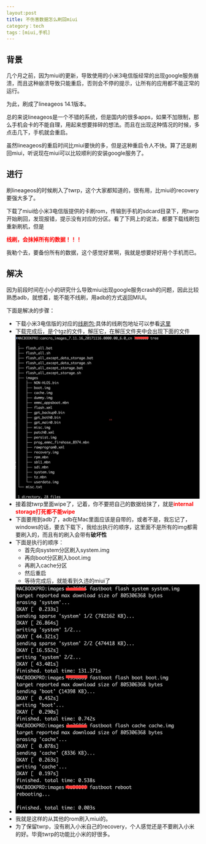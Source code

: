 ```yaml
---
layout:post
title: 不伤害数据怎么刷回miui
category：tech
tags：[miui,手机]
---
```




## 背景

 几个月之前，因为miui的更新，导致使用的小米3电信版经常的出现google服务崩溃，而且这种崩溃导致只能重启，否则会不停的提示，让所有的应用都不能正常的运行。

为此，刷成了lineageos 14.1版本。

总的来说lineageos是一个不错的系统，但是国内的很多apps，如果不加限制，那么手机会卡的不能自理，用起来想要摔碎的想法。而且在出现这种情况的时候，多点击几下，手机就会重启。

虽然lineageos的重启时间比miui要快的多，但是这种重启令人不快。算了还是刷回miui，听说现在miui可以比较顺利的安装google服务了。

## 进行

刷lineageos的时候刷入了twrp，这个大家都知道的，很有用，比miui的recovery要强大多了。

下载了miui给小米3电信版提供的卡刷rom，传输到手机的sdcard目录下，用twrp开始刷回，发现报错，提示没有对应的分区。看了下网上的说法，都要下载线刷包重新刷机，但是

<font color='red'><b>线刷，会抹掉所有的数据！！！</b></font>

我勒个去，要备份所有的数据，这个感觉好累啊，我就是想要好好用个手机而已。

## 解决

因为前段时间在小小的研究什么导致miui出现google服务crash的问题，因此比较熟悉adb，就想着，能不能不线刷，用adb的方式返回MIUI。

下面是解决的步骤：

- 下载小米3电信版的对应的[线刷包](http://bigota.d.miui.com/7.11.16/cancro_images_7.11.16_20171116.0000.00_6.0_cn_34170842a7.tgz);具体的线刷包地址可以参看[这里](https://www.miui.com/shuaji-393.html)
- 下载完成后，是个tgz的文件，解压它，在解压文件夹中会出现下面的文件![线刷包解压文件](/images/tupian/线刷包文件列表.jpg)
- 接着就twrp里面wipe了，记着，你不要把自己的数据给抹了，就是<font color='red'><b>internal storage打死都不能wipe</b></font>
- 下面要用到adb了，adb在Mac里面应该是自带的，或者不是，我忘记了，windows的话，要去下载下，我给出执行的顺序，这里面不是所有的img都需要刷入的，而且有的刷入会带有<b>破坏性</b>
- 下面是执行的顺序：
  - 首先向system分区刷入system.img
  - 再向boot分区刷入boot.img
  - 再刷入cache分区
  - 然后重启
  - 等待完成后，就能看到久违的miui了
- ![执行步骤](/images/tupian/执行步骤.jpg)
- 我就是这样的从其他的rom刷入miui的。
- 为了保留twrp，没有刷入小米自己的recovery，个人感觉还是不要刷入小米的好。毕竟twrp的功能比小米的好很多。